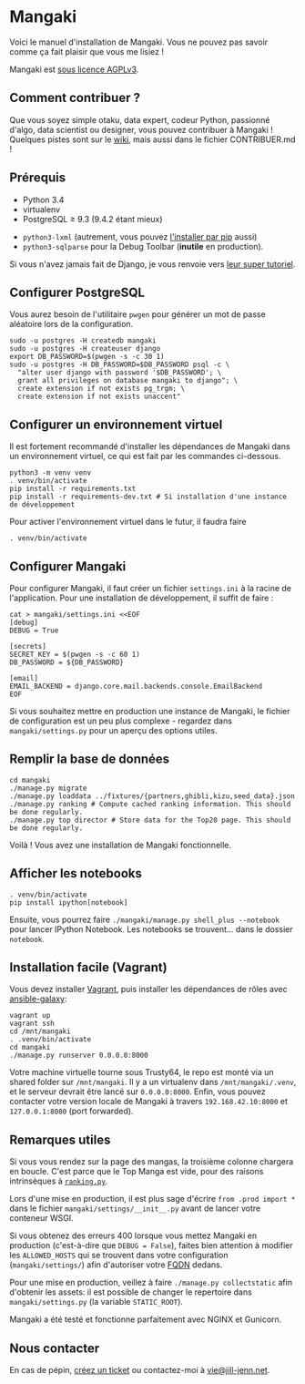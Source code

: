 Mangaki
=======

Voici le manuel d'installation de Mangaki. Vous ne pouvez pas savoir comme ça fait plaisir que vous me lisiez !

Mangaki est [sous licence AGPLv3](https://en.wikipedia.org/wiki/Affero_General_Public_License).

Comment contribuer ?
--------------------

Que vous soyez simple otaku, data expert, codeur Python, passionné d'algo, data scientist ou designer, vous pouvez contribuer à Mangaki ! Quelques pistes sont sur le [wiki](https://github.com/mangaki/mangaki/wiki), mais aussi dans le fichier CONTRIBUER.md ! 

Prérequis
---------

- Python 3.4
- virtualenv
- PostgreSQL ≥ 9.3 (9.4.2 étant mieux)
* `python3-lxml` (autrement, vous pouvez [l'installer par pip](http://stackoverflow.com/questions/6504810/how-to-install-lxml-on-ubuntu) aussi)
* `python3-sqlparse` pour la Debug Toolbar (**inutile** en production).

Si vous n'avez jamais fait de Django, je vous renvoie vers [leur super tutoriel](https://docs.djangoproject.com/en/1.9/intro/tutorial01/).

Configurer PostgreSQL
---------------------

Vous aurez besoin de l'utilitaire `pwgen` pour générer un mot de passe
aléatoire lors de la configuration.

    sudo -u postgres -H createdb mangaki
    sudo -u postgres -H createuser django
    export DB_PASSWORD=$(pwgen -s -c 30 1)
    sudo -u postgres -H DB_PASSWORD=$DB_PASSWORD psql -c \
      "alter user django with password '$DB_PASSWORD'; \
      grant all privileges on database mangaki to django"; \
      create extension if not exists pg_trgm; \
      create extension if not exists unaccent"

Configurer un environnement virtuel
-----------------------------------

Il est fortement recommandé d'installer les dépendances de Mangaki dans un
environnement virtuel, ce qui est fait par les commandes ci-dessous.
    
    python3 -m venv venv
    . venv/bin/activate
    pip install -r requirements.txt
    pip install -r requirements-dev.txt # Si installation d'une instance de développement

Pour activer l'environnement virtuel dans le futur, il faudra faire

    . venv/bin/activate

Configurer Mangaki
------------------

Pour configurer Mangaki, il faut créer un fichier `settings.ini` à la racine de
l'application. Pour une installation de développement, il suffit de faire :

    cat > mangaki/settings.ini <<EOF
    [debug]
    DEBUG = True

    [secrets]
    SECRET_KEY = $(pwgen -s -c 60 1)
    DB_PASSWORD = ${DB_PASSWORD}

    [email]
    EMAIL_BACKEND = django.core.mail.backends.console.EmailBackend
    EOF

Si vous souhaitez mettre en production une instance de Mangaki, le fichier de
configuration est un peu plus complexe - regardez dans `mangaki/settings.py`
pour un aperçu des options utiles.

Remplir la base de données
--------------------------
    
    cd mangaki
    ./manage.py migrate
    ./manage.py loaddata ../fixtures/{partners,ghibli,kizu,seed_data}.json
    ./manage.py ranking # Compute cached ranking information. This should be done regularly.
    ./manage.py top director # Store data for the Top20 page. This should be done regularly.

Voilà ! Vous avez une installation de Mangaki fonctionnelle.

Afficher les notebooks
----------------------

    . venv/bin/activate
    pip install ipython[notebook]

Ensuite, vous pourrez faire `./mangaki/manage.py shell_plus --notebook` pour lancer IPython Notebook. Les notebooks se trouvent… dans le dossier `notebook`.

Installation facile (Vagrant)
-----------------------------

Vous devez installer [Vagrant](https://www.vagrantup.com/downloads.html), puis installer les dépendances de rôles avec [ansible-galaxy](http://docs.ansible.com/ansible/galaxy.html):

    vagrant up
    vagrant ssh
    cd /mnt/mangaki
    . .venv/bin/activate
    cd mangaki
    ./manage.py runserver 0.0.0.0:8000

Votre machine virtuelle tourne sous Trusty64, le repo est monté via un shared folder sur `/mnt/mangaki`.
Il y a un virtualenv dans `/mnt/mangaki/.venv`, et le serveur devrait être lancé sur `0.0.0.0:8000`.
Enfin, vous pouvez contacter votre version locale de Mangaki à travers `192.168.42.10:8000` et `127.0.0.1:8080` (port forwarded).


Remarques utiles
----------------

Si vous vous rendez sur la page des mangas, la troisième colonne chargera en boucle. C'est parce que le Top Manga est vide, pour des raisons intrinsèques à [`ranking.py`](https://github.com/mangaki/mangaki/blob/master/mangaki/mangaki/management/commands/ranking.py#L9).

Lors d'une mise en production, il est plus sage d'écrire `from .prod import *` dans le fichier `mangaki/settings/__init__.py` avant de lancer votre conteneur WSGI.

Si vous obtenez des erreurs 400 lorsque vous mettez Mangaki en production (c'est-à-dire que `DEBUG = False`), faites bien attention à modifier les `ALLOWED_HOSTS` qui se trouvent dans votre configuration (`mangaki/settings/`) afin d'autoriser votre [FQDN](https://fr.wikipedia.org/wiki/Fully_qualified_domain_name) dedans.

Pour une mise en production, veillez à faire `./manage.py collectstatic` afin d'obtenir les assets: il est possible de changer le repertoire dans `mangaki/settings.py` (la variable `STATIC_ROOT`).

Mangaki a été testé et fonctionne parfaitement avec NGINX et Gunicorn.

Nous contacter
--------------

En cas de pépin, [créez un ticket](https://github.com/mangaki/mangaki/issues) ou contactez-moi à vie@jill-jenn.net.
